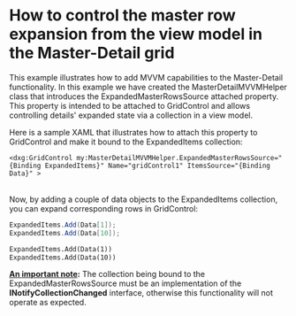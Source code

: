 # How to control the master row expansion from the view model in the Master-Detail grid


<p>This example illustrates how to add MVVM capabilities to the Master-Detail functionality. In this example we have created the MasterDetailMVVMHelper class that introduces the ExpandedMasterRowsSource attached property. This property is intended to be attached to GridControl and allows controlling details' expanded state via a collection in a view model.</p>
<p>Here is a sample XAML that illustrates how to attach this property to GridControl and make it bound to the ExpandedItems collection:</p>


```xaml
<dxg:GridControl my:MasterDetailMVVMHelper.ExpandedMasterRowsSource="{Binding ExpandedItems}" Name="gridControl1" ItemsSource="{Binding Data}" >
```


<p> <br> Now, by adding a couple of data objects to the ExpandedItems collection, you can expand corresponding rows in GridControl:</p>


```cs
ExpandedItems.Add(Data[1]);
ExpandedItems.Add(Data[10]);

```




```vb
ExpandedItems.Add(Data(1))
ExpandedItems.Add(Data(10))

```


<p><strong><u>An </u></strong><strong><u>important note</u></strong><strong>:</strong> The collection being bound to the ExpandedMasterRowsSource must be an implementation of the <strong>I</strong><strong>NotifyC</strong><strong>ollectionChanged</strong> interface, otherwise this functionality will not operate as expected.</p>

<br/>


